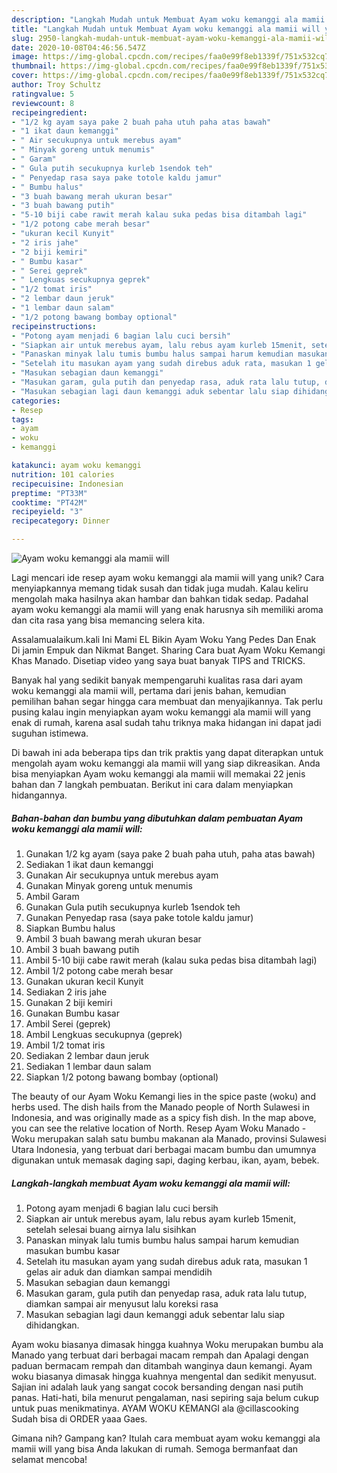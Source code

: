 ```yaml
---
description: "Langkah Mudah untuk Membuat Ayam woku kemanggi ala mamii will yang Bikin Ngiler"
title: "Langkah Mudah untuk Membuat Ayam woku kemanggi ala mamii will yang Bikin Ngiler"
slug: 2950-langkah-mudah-untuk-membuat-ayam-woku-kemanggi-ala-mamii-will-yang-bikin-ngiler
date: 2020-10-08T04:46:56.547Z
image: https://img-global.cpcdn.com/recipes/faa0e99f8eb1339f/751x532cq70/ayam-woku-kemanggi-ala-mamii-will-foto-resep-utama.jpg
thumbnail: https://img-global.cpcdn.com/recipes/faa0e99f8eb1339f/751x532cq70/ayam-woku-kemanggi-ala-mamii-will-foto-resep-utama.jpg
cover: https://img-global.cpcdn.com/recipes/faa0e99f8eb1339f/751x532cq70/ayam-woku-kemanggi-ala-mamii-will-foto-resep-utama.jpg
author: Troy Schultz
ratingvalue: 5
reviewcount: 8
recipeingredient:
- "1/2 kg ayam saya pake 2 buah paha utuh paha atas bawah"
- "1 ikat daun kemanggi"
- " Air secukupnya untuk merebus ayam"
- " Minyak goreng untuk menumis"
- " Garam"
- " Gula putih secukupnya kurleb 1sendok teh"
- " Penyedap rasa saya pake totole kaldu jamur"
- " Bumbu halus"
- "3 buah bawang merah ukuran besar"
- "3 buah bawang putih"
- "5-10 biji cabe rawit merah kalau suka pedas bisa ditambah lagi"
- "1/2 potong cabe merah besar"
- "ukuran kecil Kunyit"
- "2 iris jahe"
- "2 biji kemiri"
- " Bumbu kasar"
- " Serei geprek"
- " Lengkuas secukupnya geprek"
- "1/2 tomat iris"
- "2 lembar daun jeruk"
- "1 lembar daun salam"
- "1/2 potong bawang bombay optional"
recipeinstructions:
- "Potong ayam menjadi 6 bagian lalu cuci bersih"
- "Siapkan air untuk merebus ayam, lalu rebus ayam kurleb 15menit, setelah selesai buang airnya lalu sisihkan"
- "Panaskan minyak lalu tumis bumbu halus sampai harum kemudian masukan bumbu kasar"
- "Setelah itu masukan ayam yang sudah direbus aduk rata, masukan 1 gelas air aduk dan diamkan sampai mendidih"
- "Masukan sebagian daun kemanggi"
- "Masukan garam, gula putih dan penyedap rasa, aduk rata lalu tutup, diamkan sampai air menyusut lalu koreksi rasa"
- "Masukan sebagian lagi daun kemanggi aduk sebentar lalu siap dihidangkan."
categories:
- Resep
tags:
- ayam
- woku
- kemanggi

katakunci: ayam woku kemanggi 
nutrition: 101 calories
recipecuisine: Indonesian
preptime: "PT33M"
cooktime: "PT42M"
recipeyield: "3"
recipecategory: Dinner

---
```



![Ayam woku kemanggi ala mamii will](https://img-global.cpcdn.com/recipes/faa0e99f8eb1339f/751x532cq70/ayam-woku-kemanggi-ala-mamii-will-foto-resep-utama.jpg)

Lagi mencari ide resep ayam woku kemanggi ala mamii will yang unik? Cara menyiapkannya memang tidak susah dan tidak juga mudah. Kalau keliru mengolah maka hasilnya akan hambar dan bahkan tidak sedap. Padahal ayam woku kemanggi ala mamii will yang enak harusnya sih memiliki aroma dan cita rasa yang bisa memancing selera kita.

Assalamualaikum.kali Ini Mami EL Bikin Ayam Woku Yang Pedes Dan Enak Di jamin Empuk dan Nikmat Banget. Sharing Cara buat Ayam Woku Kemangi Khas Manado. Disetiap video yang saya buat banyak TIPS and TRICKS.

Banyak hal yang sedikit banyak mempengaruhi kualitas rasa dari ayam woku kemanggi ala mamii will, pertama dari jenis bahan, kemudian pemilihan bahan segar hingga cara membuat dan menyajikannya. Tak perlu pusing kalau ingin menyiapkan ayam woku kemanggi ala mamii will yang enak di rumah, karena asal sudah tahu triknya maka hidangan ini dapat jadi suguhan istimewa.


Di bawah ini ada beberapa tips dan trik praktis yang dapat diterapkan untuk mengolah ayam woku kemanggi ala mamii will yang siap dikreasikan. Anda bisa menyiapkan Ayam woku kemanggi ala mamii will memakai 22 jenis bahan dan 7 langkah pembuatan. Berikut ini cara dalam menyiapkan hidangannya.

<!--inarticleads1-->

##### Bahan-bahan dan bumbu yang dibutuhkan dalam pembuatan Ayam woku kemanggi ala mamii will:

1. Gunakan 1/2 kg ayam (saya pake 2 buah paha utuh, paha atas bawah)
1. Sediakan 1 ikat daun kemanggi
1. Gunakan  Air secukupnya untuk merebus ayam
1. Gunakan  Minyak goreng untuk menumis
1. Ambil  Garam
1. Gunakan  Gula putih secukupnya kurleb 1sendok teh
1. Gunakan  Penyedap rasa (saya pake totole kaldu jamur)
1. Siapkan  Bumbu halus
1. Ambil 3 buah bawang merah ukuran besar
1. Ambil 3 buah bawang putih
1. Ambil 5-10 biji cabe rawit merah (kalau suka pedas bisa ditambah lagi)
1. Ambil 1/2 potong cabe merah besar
1. Gunakan ukuran kecil Kunyit
1. Sediakan 2 iris jahe
1. Gunakan 2 biji kemiri
1. Gunakan  Bumbu kasar
1. Ambil  Serei (geprek)
1. Ambil  Lengkuas secukupnya (geprek)
1. Ambil 1/2 tomat iris
1. Sediakan 2 lembar daun jeruk
1. Sediakan 1 lembar daun salam
1. Siapkan 1/2 potong bawang bombay (optional)


The beauty of our Ayam Woku Kemangi lies in the spice paste (woku) and herbs used. The dish hails from the Manado people of North Sulawesi in Indonesia, and was originally made as a spicy fish dish. In the map above, you can see the relative location of North. Resep Ayam Woku Manado - Woku merupakan salah satu bumbu makanan ala Manado, provinsi Sulawesi Utara Indonesia, yang terbuat dari berbagai macam bumbu dan umumnya digunakan untuk memasak daging sapi, daging kerbau, ikan, ayam, bebek. 

<!--inarticleads2-->

##### Langkah-langkah membuat Ayam woku kemanggi ala mamii will:

1. Potong ayam menjadi 6 bagian lalu cuci bersih
1. Siapkan air untuk merebus ayam, lalu rebus ayam kurleb 15menit, setelah selesai buang airnya lalu sisihkan
1. Panaskan minyak lalu tumis bumbu halus sampai harum kemudian masukan bumbu kasar
1. Setelah itu masukan ayam yang sudah direbus aduk rata, masukan 1 gelas air aduk dan diamkan sampai mendidih
1. Masukan sebagian daun kemanggi
1. Masukan garam, gula putih dan penyedap rasa, aduk rata lalu tutup, diamkan sampai air menyusut lalu koreksi rasa
1. Masukan sebagian lagi daun kemanggi aduk sebentar lalu siap dihidangkan.


Ayam woku biasanya dimasak hingga kuahnya Woku merupakan bumbu ala Manado yang terbuat dari berbagai macam rempah dan Apalagi dengan paduan bermacam rempah dan ditambah wanginya daun kemangi. Ayam woku biasanya dimasak hingga kuahnya mengental dan sedikit menyusut. Sajian ini adalah lauk yang sangat cocok bersanding dengan nasi putih panas. Hati-hati, bila menurut pengalaman, nasi sepiring saja belum cukup untuk puas menikmatinya. AYAM WOKU KEMANGI ala @cillascooking Sudah bisa di ORDER yaaa Gaes. 

Gimana nih? Gampang kan? Itulah cara membuat ayam woku kemanggi ala mamii will yang bisa Anda lakukan di rumah. Semoga bermanfaat dan selamat mencoba!
